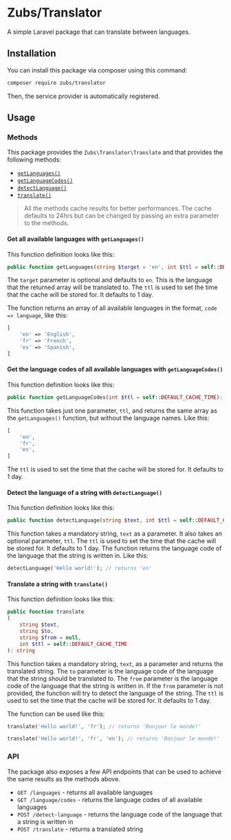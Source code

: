 # Zubs/Translator
A simple Laravel package that can translate between languages.

## Installation
You can install this package via composer using this command:
```bash
composer require zubs/translator
```

Then, the service provider is automatically registered. 

## Usage

### Methods
This package provides the `Zubs\Translator\Translate` and that provides the following methods:
- [`getLanguages()`](#get-all-available-languages-with-getlanguages)
- [`getLanguageCodes()`](#get-the-language-codes-of-all-available-languages-with-getlanguagecodes)
- [`detectLanguage()`](#detect-the-language-of-a-string-with-detectlanguage)
- [`translate()`](#translate-a-string-with-translate)

> All the methods cache results for better performances. The cache defaults to 24hrs but can be changed by passing an extra parameter to the methods.

#### Get all available languages with `getLanguages()`
This function definition looks like this:
```php
public function getLanguages(string $target = 'en', int $ttl = self::DEFAULT_CACHE_TIME): array
```

The `target` parameter is optional and defaults to `en`. This is the language that the returned array will be translated to.
The `ttl` is used to set the time that the cache will be stored for. It defaults to 1 day.

The function returns an array of all available languages in the format, `code => language`, like this:
```php
[
    'en' => 'English',
    'fr' => 'French',
    'es' => 'Spanish',
]
```

#### Get the language codes of all available languages with `getLanguageCodes()`
This function definition looks like this:
```php 
public function getLanguageCodes(int $ttl = self::DEFAULT_CACHE_TIME): array
```

This function takes just one parameter, `ttl`, and returns the same array as the `getLanguages()` function, but without the language names. Like this:
```php
[
    'en',
    'fr',
    'es',
]
```

The `ttl` is used to set the time that the cache will be stored for. It defaults to 1 day.

#### Detect the language of a string with `detectLanguage()`
This function definition looks like this:
```php
public function detectLanguage(string $text, int $ttl = self::DEFAULT_CACHE_TIME): string
```

This function takes a mandatory string, `text` as a parameter. It also takes an optional parameter, `ttl`.
The `ttl` is used to set the time that the cache will be stored for. It defaults to 1 day.
The function returns the language code of the language that the string is written in. Like this:
```php
detectLanguage('Hello world!'); // returns 'en'
```

#### Translate a string with `translate()`
This function definition looks like this:
```php
public function translate
(
    string $text,
    string $to,
    string $from = null,
    int $ttl = self::DEFAULT_CACHE_TIME
): string
```

This function takes a mandatory string, `text`, as a parameter and returns the translated string. 
The `to` parameter is the language code of the language that the string should be translated to. 
The `from` parameter is the language code of the language that the string is written in. 
If the `from` parameter is not provided, the function will try to detect the language of the string.
The `ttl` is used to set the time that the cache will be stored for. It defaults to 1 day.

The function can be used like this:
```php
translate('Hello world!', 'fr'); // returns 'Bonjour le monde!'

translate('Hello world!', 'fr', 'en'); // returns 'Bonjour le monde!'
```

### API
The package also exposes a few API endpoints that can be used to achieve the same results as the methods above.
- `GET /languages` - returns all available languages
- `GET /language/codes` - returns the language codes of all available languages
- `POST /detect-language` - returns the language code of the language that a string is written in
- `POST /translate` - returns a translated string
